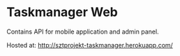 Taskmanager Web
===============

Contains API for mobile application and admin panel.

Hosted at: http://sztprojekt-taskmanager.herokuapp.com/
